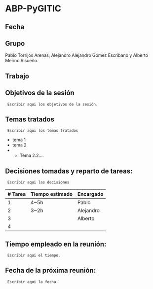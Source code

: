 # ABP-PyGITIC
## Fecha
## Grupo
Pablo Torrijos Arenas, Alejandro Alejandro Gómez Escribano y Alberto Merino Risueño. 
## Trabajo

## Objetivos de la sesión
``` Escribir aqui los objetivos de la sesión.```
## Temas tratados
``` Escribir aqui los temas tratados```
- tema 1
- tema 2
- - Tema 2.2....
## Decisiones tomadas y reparto de tareas:
``` Escribir aqui las decisiones```

| # Tarea           | Tiempo estimado       | Encargado             |
|--------------     |-----------            |------------           |
| 1                 | 4~5h                  | Pablo                 |
| 2                 | 3~2h                  | Alejandro             |
| 3                 |                       | Alberto               |
| 4                 |                       |                       |

## Tiempo empleado en la reunión:
``` Escribir aqui el tiempo.```

## Fecha de la próxima reunión:
``` Escribir aqui la fecha.```


